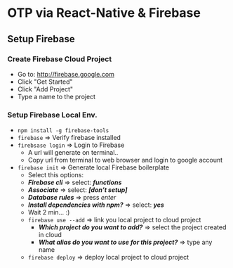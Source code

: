 # OTP via React-Native & Firebase
## Setup Firebase
### Create Firebase Cloud Project
* Go to: http://firebase.google.com
* Click "Get Started"
* Click "Add Project"
* Type a name to the project

### Setup Firebase Local Env.
* ```npm install -g firebase-tools```
* ```firebase``` ⇒ Verify firebase installed
* ```firebsase login``` ⇒ Login to Firebase
  * A url will generate on terminal..
  * Copy url from terminal to web browser and login to google account
* ```firebase init``` ⇒ Generate local Firebase boilerplate
  * Select this options:
  * ***Firebase cli*** ⇒ select: ***functions***
  * ***Associate*** ⇒ select: ***[don’t setup]***
  * ***Database rules*** ⇒ press *enter*
  * ***Install dependencies with npm?*** ⇒ select: ***yes***
  * Wait 2 min… :)
  * ```firebase use --add``` ⇒ link you local project to cloud project
    * ***Which project do you want to add?*** ⇒ select the project created in cloud
    * ***What alias do you want to use for this project?*** ⇒ type any name
  * ```firebase deploy``` ⇒ deploy local project to cloud project
